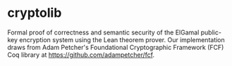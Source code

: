 # cryptolib

Formal proof of correctness and semantic security of the ElGamal public-key encryption system using the Lean theorem prover. 
Our implementation draws from Adam Petcher's Foundational Cryptographic Framework (FCF) Coq library at https://github.com/adampetcher/fcf.

